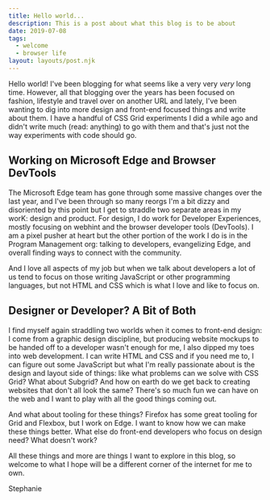 ```yaml
---
title: Hello world...
description: This is a post about what this blog is to be about
date: 2019-07-08
tags:
  - welcome
  - browser life
layout: layouts/post.njk
---
```

Hello world! I've been blogging for what seems like a very very *very* long time. However, all that blogging over the years has been focused on fashion, lifestyle and travel over on another URL and lately, I've been wanting to dig into more design and front-end focused things and write about them. I have a handful of CSS Grid experiments I did a while ago and didn't write much (read: anything) to go with them and that's just not the way experiments with code should go. 

## Working on Microsoft Edge and Browser DevTools

The Microsoft Edge team has gone through some massive changes over the last year, and I've been through so many reorgs I'm a bit dizzy and disoriented by this point but I get to straddle two separate areas in my worK: design and product. For design, I do work for Developer Experiences, mostly focusing on webhint and the browser developer tools (DevTools). I am a pixel pusher at heart but the other portion of the work I do is in the Program Management org: talking to developers, evangelizing Edge, and overall finding ways to connect with the community. 

And I love all aspects of my job but when we talk about developers a lot of us tend to focus on those writing JavaScript or other programming languages, but not HTML and CSS which is what I love and like to focus on.

## Designer or Developer? A Bit of Both

I find myself again straddling two worlds when it comes to front-end design: I come from a graphic design discipline, but producing website mockups to be handed off to a developer wasn't enough for me, I also dipped my toes into web development. I can write HTML and CSS and if you need me to, I can figure out some JavaScript but what I'm really passionate about is the design and layout side of things: like what problems can we solve with CSS Grid? What about Subgrid? And how on earth do we get back to creating websites that don't all look the same? There's so much fun we can have on the web and I want to play with all the good things coming out.

And what about tooling for these things? Firefox has some great tooling for Grid and Flexbox, but I work on Edge. I want to know how we can make these things better. What else do front-end developers who focus on design need? What doesn't work? 

All these things and more are things I want to explore in this blog, so welcome to what I hope will be a different corner of the internet for me to own.

Stephanie

